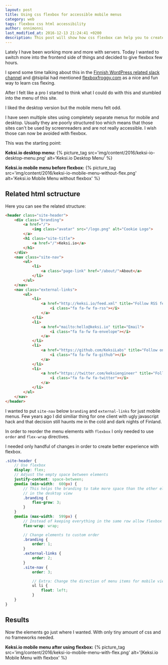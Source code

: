 ```yaml
---
layout: post
title: Using css flexbox for accessible mobile menus
category: web
tags: flexbox css html accessibility
author: onnimonni
last_modified_at: 2016-12-13 21:24:41 +0200
description: This post will show how css flexbox can help you to create customized menu for mobile without javascript or sacrificing accessibility.
---
```


Lately I have been working more and more with servers. Today I wanted to switch more into the frontend side of things and decided to give flexbox few hours.

I spend some time talking about this in the [Finnish WordPress related slack channel](https://fi.wordpress.org/chat/) and @tsipilai had mentioned [flexboxfroggy.com](http://flexboxfroggy.com) as a nice and fun way to learn css flexing.

After I felt like a pro I started to think what I could do with this and stumbled into the menu of this site.

I liked the desktop version but the mobile menu felt odd.

I have seen multiple sites using completely separate menus for mobile and desktop. Usually they are poorly structured too which means that those sites can't be used by screenreaders and are not really accessible. I wish those can now be avoided with flexbox.

This was the starting point:

**Keksi.io desktop menu:**
{% picture_tag src='img/content/2016/keksi-io-desktop-menu.png' alt='Keksi.io Desktop Menu' %}


**Keksi.io mobile menu before flexbox:**
{% picture_tag src='img/content/2016/keksi-io-mobile-menu-without-flex.png' alt='Keksi.io Mobile Menu without flexbox' %}

## Related html sctructure

Here you can see the related structure:

```html
<header class="site-header">
    <div class="branding">
        <a href="/">
            <img class="avatar" src="/logo.png" alt="Cookie Logo">
        </a>
        <h1 class="site-title">
            <a href="/">Keksi.io</a>
        </h1>
    </div>
    <nav class="site-nav">
        <ul>
            <li>
                <a class="page-link" href="/about/">About</a>
            </li>
        </ul>
    </nav>
    <nav class="external-links">
        <ul>
            <li>
                <a href="http://keksi.io/feed.xml" title="Follow RSS feed">
                    <i class="fa fa-fw fa-rss"></i>
                </a>
            </li>
            <li>
                <a href="mailto:hello@keksi.io" title="Email">
                    <i class="fa fa-fw fa-envelope"></i>
                </a>
            </li>
            <li>
                <a href="https://github.com/KeksiLabs" title="Follow on GitHub">
                    <i class="fa fa-fw fa-github"></i>
                </a>
            </li>
            <li>
                <a href="https://twitter.com/keksiengineer" title="Follow on Twitter">
                    <i class="fa fa-fw fa-twitter"></i>
                </a>
            </li>
        </ul>
    </nav>
</header>
```

I wanted to put `site-nav` below `branding` and `external-links` for just mobile menus. Few years ago I did similiar thing for one client with ugly javascript hack and that decision still haunts me in the cold and dark nights of Finland.

In order to reorder the menu elements with `flexbox` I only needed to use `order` and `flex-wrap` directives.

I needed only handful of changes in order to create better experience with flexbox.

```scss
.site-header {
    // Use flexbox
    display: flex;
    // Adjust the empty space between elements
    justify-content: space-between;
    @media (min-width:  600px) {
        // This helps the branding to take more space than the other elements
        // in the desktop view
        .branding {
            flex-grow: 3;
        }
    }
    @media (max-width:  599px) {
        // Instead of keeping everything in the same row allow flexbox to split them
        flex-wrap: wrap;

        // Change elements to custom order
        .branding {
            order: 1;
        }
        .external-links {
            order: 2;
        }
        .site-nav {
            order: 3;

            // Extra: Change the direction of menu items for mobile view
            ul li {
                float: left;
            }
    }
}
```

## Results

Now the elements go just where I wanted. With only tiny amount of css and no frameworks needed.

**Keksi.io mobile menu after using flexbox:**
{% picture_tag src='img/content/2016/keksi-io-mobile-menu-with-flex.png' alt='[Keksi.io Mobile Menu with flexbox' %}
